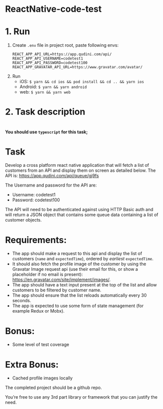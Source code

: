 # ReactNative-code-test

# 1. Run

1. Create `.env` file in project root, paste following envs:
   ```
   REACT_APP_API_URL=https://app.qudini.com/api/
   REACT_APP_API_USERNAME=codetest1
   REACT_APP_API_PASSWORD=codetest100
   REACT_APP_GRAVATAR_API_URL=https://www.gravatar.com/avatar/
   ```
2. Run
   * iOS: `$ yarn && cd ios && pod install && cd .. && yarn ios`
   * Android: `$ yarn && yarn android`
   * web: `$ yarn && yarn web`

# 2. Task description

#

#

#

**You should use `typescript` for this task;**

# Task

Develop a cross platform react native application that will fetch a list of customers from an API and display them on screen as detailed below.
The API is: https://app.qudini.com/api/queue/gj9fs

The Username and password for the API are:

- Username: codetest1
- Password: codetest100

The API will need to be authenticated against using HTTP Basic auth and will return a JSON object that contains some queue data containing a list of customer objects.

# Requirements:

- The app should make a request to this api and display the list of customers (`name` and `expectedTime`), ordered by _earliest_ `expectedTime`.
- It should also fetch the profile image of the customer by using the Gravatar Image request api (use their email for this, or show a placeholder if no email is present): https://en.gravatar.com/site/implement/images/.
- The app should have a text input present at the top of the list and allow customers to be filtered by customer name.
- The app should ensure that the list reloads automatically every 30 seconds.
- The app is expected to use some form of state management (for example Redux or Mobx).

# Bonus:

- Some level of test coverage

# Extra Bonus:

- Cached profile images locally

The completed project should be a github repo.

You’re free to use any 3rd part library or framework that you can justify the need.
